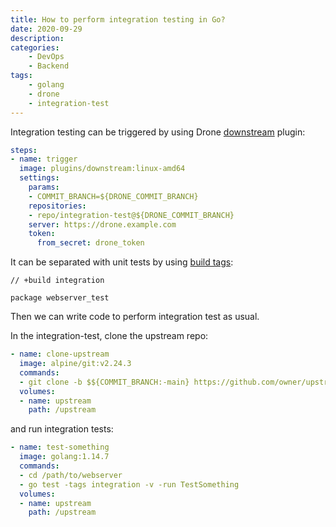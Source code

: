 ```yaml
---
title: How to perform integration testing in Go?
date: 2020-09-29
description:
categories:
    - DevOps
    - Backend
tags:
    - golang
    - drone
    - integration-test
---
```

Integration testing can be triggered by using Drone [downstream](http://plugins.drone.io/drone-plugins/drone-downstream/) plugin:

```yaml
steps:
- name: trigger
  image: plugins/downstream:linux-amd64
  settings:
    params:
    - COMMIT_BRANCH=${DRONE_COMMIT_BRANCH}
    repositories:
    - repo/integration-test@${DRONE_COMMIT_BRANCH}
    server: https://drone.example.com
    token:
      from_secret: drone_token
```

It can be separated with unit tests by using [build tags](https://golang.org/pkg/go/build/#hdr-Build_Constraints):

```
// +build integration

package webserver_test
```

Then we can write code to perform integration test as usual.

In the integration-test, clone the upstream repo:

```yaml
- name: clone-upstream
  image: alpine/git:v2.24.3
  commands:
  - git clone -b $${COMMIT_BRANCH:-main} https://github.com/owner/upstream.git /upstream
  volumes:
  - name: upstream
    path: /upstream
```

and run integration tests:

```yaml
- name: test-something
  image: golang:1.14.7
  commands:
  - cd /path/to/webserver
  - go test -tags integration -v -run TestSomething
  volumes:
  - name: upstream
    path: /upstream
```